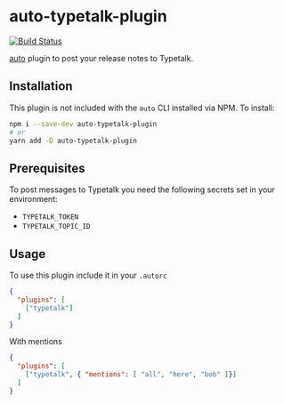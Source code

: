 auto-typetalk-plugin
===
[![Build Status](https://travis-ci.com/is2ei/auto-plugin-typetalk.svg?branch=master)](https://travis-ci.com/is2ei/auto-plugin-typetalk)


[auto](https://intuit.github.io/auto/pages/introduction.html) plugin to post your release notes to Typetalk.

## Installation
This plugin is not included with the `auto` CLI installed via NPM. To install:
```sh
npm i --save-dev auto-typetalk-plugin
# or
yarn add -D auto-typetalk-plugin
```

## Prerequisites
To post messages to Typetalk you need the following secrets set in your environment:
- `TYPETALK_TOKEN`
- `TYPETALK_TOPIC_ID`

## Usage
To use this plugin include it in your `.autorc`
```json
{
  "plugins": [
    ["typetalk"]
  ]
}
```

With mentions
```json
{
  "plugins": [
    ["typetalk", { "mentions": [ "all", "here", "bob" ]}]
  ]
}
```
